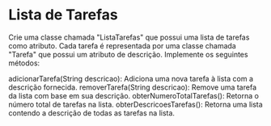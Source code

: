 # Lista de Tarefas

Crie uma classe chamada "ListaTarefas" que possui uma lista de tarefas como atributo. Cada tarefa é representada por uma classe chamada "Tarefa" que possui um atributo de descrição. Implemente os seguintes métodos:

adicionarTarefa(String descricao): Adiciona uma nova tarefa à lista com a descrição fornecida.
removerTarefa(String descricao): Remove uma tarefa da lista com base em sua descrição.
obterNumeroTotalTarefas(): Retorna o número total de tarefas na lista.
obterDescricoesTarefas(): Retorna uma lista contendo a descrição de todas as tarefas na lista.